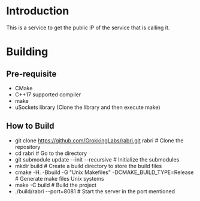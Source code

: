 # Introduction
This is a service to get the public IP of the service that is calling it.

# Building
## Pre-requisite
- CMake
- C++17 supported compiler
- make
- uSockets library (Clone the library and then execute make)
## How to Build
- git clone https://github.com/GrokkingLabs/rabri.git rabri # Clone the repository 
- cd rabri # Go to the directory
- git submodule update --init --recursive # Initialize the submodules
- mkdir build # Create a build directory to store the build files
- cmake -H. -Bbuild -G "Unix Makefiles" -DCMAKE_BUILD_TYPE=Release # Generate make files Unix systems
- make -C build # Build the project
- ./build/rabri --port=8081 # Start the server in the port mentioned
